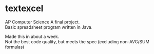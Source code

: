 # textexcel

AP Computer Science A final project.  
Basic spreadsheet program written in Java.  
  
Made this in about a week.  
Not the best code quality, but meets the spec (excluding non-AVG/SUM formulas)  
